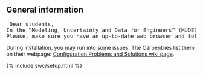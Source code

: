 <h2 id="setup">General information</h2>

<pre> Dear students,
In the “Modeling, Uncertainty and Data for Engineers” (MUDE) module you will use several software tools and services to code, collaborate and ask for support.
Please, make sure you have an up-to-date web browser and follow the instructions below to install this software and learn to use these services.
</pre>
<p>
  During installation, you may run into some issues. The Carpentries list them on their webpage:
  <a href = "{{site.swc_github}}/workshop-template/wiki/Configuration-Problems-and-Solutions">Configuration Problems and Solutions wiki page</a>.
</p>

{% include swc/setup.html %}
